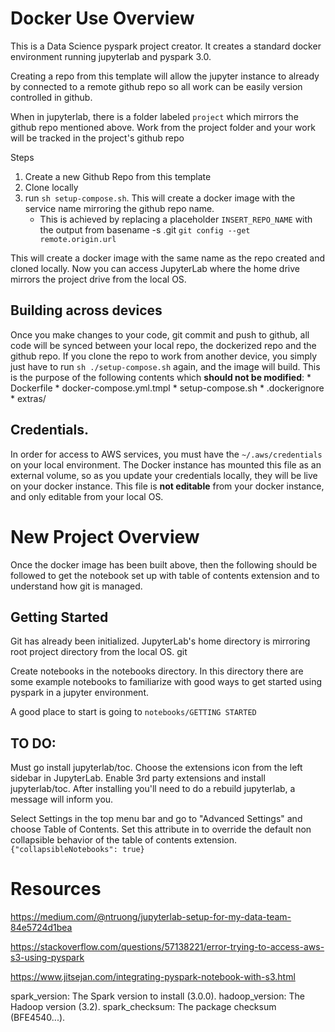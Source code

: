 # Docker Use Overview
This is a Data Science pyspark project creator. It creates a standard docker environment running jupyterlab and pyspark 3.0.

Creating a repo from this template will allow the jupyter instance to already by connected to a remote github repo so all work can be easily version controlled in github.

When in jupyterlab, there is a folder labeled `project` which mirrors the github repo mentioned above. Work from the project folder and your work will be tracked in the project's github repo

Steps
1. Create a new Github Repo from this template
2. Clone locally
3. run `sh setup-compose.sh`. This will create a docker image with the service name mirroring the github repo name. 
    * This is achieved by replacing a placeholder `INSERT_REPO_NAME` with the output from 
        basename -s .git `git config --get remote.origin.url`

This will create a docker image with the same name as the repo created and cloned locally. Now you can access JupyterLab where the home drive mirrors the project drive from the local OS.

## Building across devices
Once you make changes to your code, git commit and push to github, all code will be synced between your local repo, the dockerized repo and the github repo. If you clone the repo to work from another device, you simply just have to run `sh ./setup-compose.sh` again, and the image will build. This is the purpose of the following contents which **should not be modified**:
    * Dockerfile
    * docker-compose.yml.tmpl
    * setup-compose.sh
    * .dockerignore
    * extras/

## Credentials.

In order for access to AWS services, you must have the `~/.aws/credentials` on your local environment. The Docker instance has mounted this file as an external volume, so as you update your credentials locally, they will be live on your docker instance. This file is **not editable** from your docker instance, and only editable from your local OS.


# New Project Overview

Once the docker image has been built above, then the following should be followed to get the notebook set up with table of contents extension and to understand how git is managed.

## Getting Started
Git has already been initialized. JupyterLab's home directory is mirroring root project directory from the local OS. git

Create notebooks in the notebooks directory. In this directory there are some example notebooks to familiarize with good ways to get started using pyspark in a jupyter environment.

A good place to start is going to `notebooks/GETTING STARTED`

## TO DO:

Must go install jupyterlab/toc. Choose the extensions icon from the left sidebar in JupyterLab. Enable 3rd party extensions and install jupyterlab/toc. After installing you'll need to do a rebuild jupyterlab, a message will inform you. 


Select Settings in the top menu bar and go to "Advanced Settings" and choose Table of Contents. Set this attribute in to override the default non collapsible behavior of the table of contents extension. 
`{"collapsibleNotebooks": true}`


# Resources

https://medium.com/@ntruong/jupyterlab-setup-for-my-data-team-84e5724d1bea

https://stackoverflow.com/questions/57138221/error-trying-to-access-aws-s3-using-pyspark

https://www.jitsejan.com/integrating-pyspark-notebook-with-s3.html


spark_version: The Spark version to install (3.0.0).
hadoop_version: The Hadoop version (3.2).
spark_checksum: The package checksum (BFE4540...).

